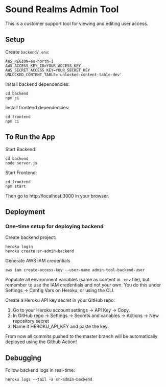 # Sound Realms Admin Tool

This is a customer support tool for viewing and editing user access.

## Setup

Create `backend/.env`:

    AWS_REGION=eu-north-1
    AWS_ACCESS_KEY_ID=YOUR_ACCESS_KEY
    AWS_SECRET_ACCESS_KEY=YOUR_SECRET_KEY
    UNLOCKED_CONTENT_TABLE='unlocked-content-table-dev'

Install backend dependencies:

    cd backend
    npm ci

Install frontend dependencies:

    cd frontend
    npm ci

## To Run the App

Start Backend:

    cd backend
    node server.js

Start Frontend:

    cd frontend
    npm start

Then go to http://localhost:3000 in your browser.

## Deployment

### One-time setup for deploying backend
Create backend project:

    heroku login
    heroku create sr-admin-backend

Generate AWS IAM credentials
 
    aws iam create-access-key --user-name admin-tool-backend-user

Populate all environment variables (same as content in `.env` file), but remember to use the IAM credentials and not your own. You do this under Settings -> Config Vars on Heroku, or using the CLI.

Create a Heroku API key secret in your GitHub repo:

1. Go to your Heroku account settings → API Key → Copy.
2. In GitHub repo → Settings → Secrets and variables → Actions → New repository secret
3. Name it HEROKU_API_KEY and paste the key.

From now all commits pushed to the master branch will be automatically deployed using the Github Action!

## Debugging

Follow backend logs in real-time:

    heroku logs --tail -a sr-admin-backend
